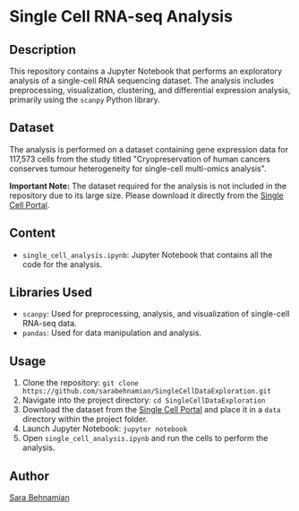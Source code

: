 # Single Cell RNA-seq Analysis
 
## Description

This repository contains a Jupyter Notebook that performs an exploratory analysis of a single-cell RNA sequencing dataset. The analysis includes preprocessing, visualization, clustering, and differential expression analysis, primarily using the `scanpy` Python library.
 
## Dataset

The analysis is performed on a dataset containing gene expression data for 117,573 cells from the study titled "Cryopreservation of human cancers conserves tumour heterogeneity for single-cell multi-omics analysis".

**Important Note:** The dataset required for the analysis is not included in the repository due to its large size. Please download it directly from the [Single Cell Portal](https://singlecell.broadinstitute.org/single_cell/study/SCP1415/cryopreservation-of-human-cancers-conserves-tumour-heterogeneity-for-single-cell-multi-omics-analysis#study-download).

## Content

- `single_cell_analysis.ipynb`: Jupyter Notebook that contains all the code for the analysis.

## Libraries Used

- `scanpy`: Used for preprocessing, analysis, and visualization of single-cell RNA-seq data.
- `pandas`: Used for data manipulation and analysis.

## Usage

1. Clone the repository: `git clone https://github.com/sarabehnamian/SingleCellDataExploration.git`
2. Navigate into the project directory: `cd SingleCellDataExploration`
3. Download the dataset from the [Single Cell Portal](https://singlecell.broadinstitute.org/single_cell/study/SCP1415/cryopreservation-of-human-cancers-conserves-tumour-heterogeneity-for-single-cell-multi-omics-analysis#study-download) and place it in a `data` directory within the project folder.
4. Launch Jupyter Notebook: `jupyter notebook`
5. Open `single_cell_analysis.ipynb` and run the cells to perform the analysis.

## Author

[Sara Behnamian](https://github.com/sarabehnamian)
